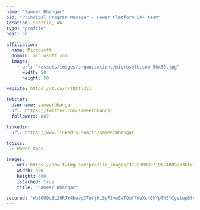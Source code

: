 ```yaml
---
name: "Sameer Bhangar"
bio: "Principal Program Manager - Power Platform CAT team"
location: Seattle, WA
type: "profile"
heat: 50

affiliation:
  name: Microsoft
  domain: microsoft.com
  images:
    - url: "/assets/images/organizations/microsoft.com-50x50.jpg"
      width: 50
      height: 50

website: https://t.co/nrTQtfl3ll

twitter:
  username: sameerbhangar
  url: https://twitter.com/sameerbhangar
  followers: 887

linkedin:
  url: https://www.linkedin.com/in/sameerbhangar

topics:
  - Power Apps

images:
  - url: https://pbs.twimg.com/profile_images/378800000719674009/a36fe7ddfab1778b76e5793772e43798_400x400.jpeg
    width: 400
    height: 400
    isCached: true
    title: "Sameer Bhangar"

secured: "Wu8OU9q8L2HR7Y4baepX7uYjHiSpPZ+oSVTQmYFYeXc40kYpTN5YCyetwpBf4VZbW69YsWz6T0Bi4/j4ISi9utcYPFbVDLGt8pyacN+4lJmHTMetzZXrqwMz1Z3PuaCT+bLBU/ezBiiHLX4ZVDMP2/8dXqxxy1G1yvarIu7IqMPrSG/36C4qBa6HLA+wW4gpEAvtodKtvZrl417AIwDpUeIeY0yu5f+Z9Xw91TmNFsn3UUKmo/cN3YhvJsUhvjeq+x6L3rwqMNyH7AZ9ttqGW3Tsr5KVXkdnneBxpys9rAyGT/SAXvpfWcfjfKiCjtPvnGANLXJPB9FVXeSYaJUwzwJ/pChvTzaJGqbodmiV3sKCtMv7dxFL72MGjM23STz8jB1IxXVbzq5LZy3OKyjAGQ==;zi8ieJkQJkwCdJX5puRH2A=="
---
```


